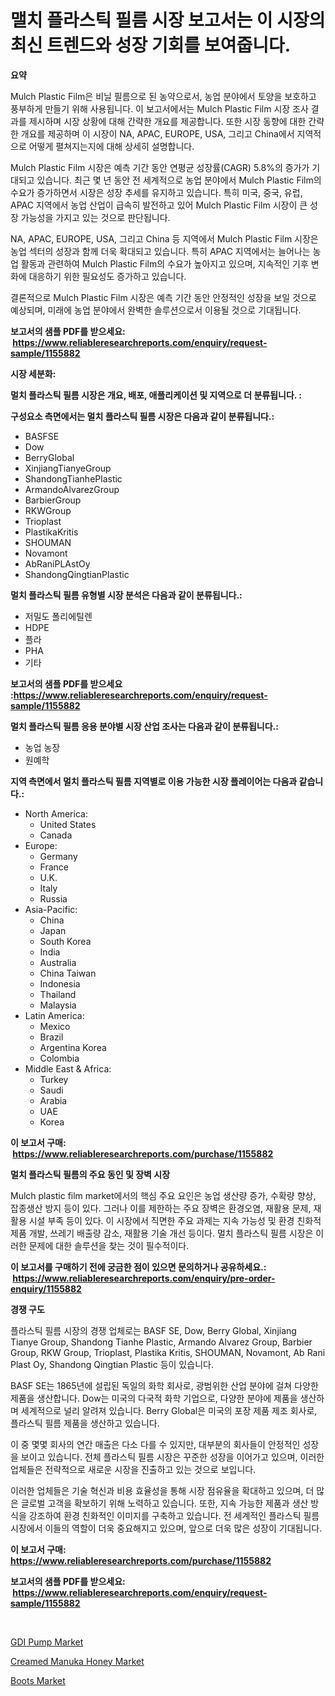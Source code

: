 <p><h1>맬치 플라스틱 필름 시장 보고서는 이 시장의 최신 트렌드와 성장 기회를 보여줍니다.</h1></p><p><strong>요약</strong></p>
<p><p>Mulch Plastic Film은 비닐 필름으로 된 농약으로서, 농업 분야에서 토양을 보호하고 풍부하게 만들기 위해 사용됩니다. 이 보고서에서는 Mulch Plastic Film 시장 조사 결과를 제시하며 시장 상황에 대해 간략한 개요를 제공합니다. 또한 시장 동향에 대한 간략한 개요를 제공하며 이 시장이 NA, APAC, EUROPE, USA, 그리고 China에서 지역적으로 어떻게 펼쳐지는지에 대해 상세히 설명합니다.</p><p>Mulch Plastic Film 시장은 예측 기간 동안 연평균 성장률(CAGR) 5.8%의 증가가 기대되고 있습니다. 최근 몇 년 동안 전 세계적으로 농업 분야에서 Mulch Plastic Film의 수요가 증가하면서 시장은 성장 추세를 유지하고 있습니다. 특히 미국, 중국, 유럽, APAC 지역에서 농업 산업이 급속히 발전하고 있어 Mulch Plastic Film 시장이 큰 성장 가능성을 가지고 있는 것으로 판단됩니다.</p><p>NA, APAC, EUROPE, USA, 그리고 China 등 지역에서 Mulch Plastic Film 시장은 농업 섹터의 성장과 함께 더욱 확대되고 있습니다. 특히 APAC 지역에서는 늘어나는 농업 활동과 관련하여 Mulch Plastic Film의 수요가 높아지고 있으며, 지속적인 기후 변화에 대응하기 위한 필요성도 증가하고 있습니다.</p><p>결론적으로 Mulch Plastic Film 시장은 예측 기간 동안 안정적인 성장을 보일 것으로 예상되며, 미래에 농업 분야에서 완벽한 솔루션으로서 이용될 것으로 기대됩니다.</p></p>
<p><strong>보고서의 샘플 PDF를 받으세요: &nbsp;<a href="https://www.reliableresearchreports.com/enquiry/request-sample/1155882">https://www.reliableresearchreports.com/enquiry/request-sample/1155882</a></strong></p>
<p><strong>시장 세분화:</strong></p>
<p><strong> 멀치 플라스틱 필름 시장은 개요, 배포, 애플리케이션 및 지역으로 더 분류됩니다. :</strong></p>
<p><strong>구성요소 측면에서는 멀치 플라스틱 필름 시장은 다음과 같이 분류됩니다.:</strong></p>
<p><ul><li>BASFSE</li><li>Dow</li><li>BerryGlobal</li><li>XinjiangTianyeGroup</li><li>ShandongTianhePlastic</li><li>ArmandoAlvarezGroup</li><li>BarbierGroup</li><li>RKWGroup</li><li>Trioplast</li><li>PlastikaKritis</li><li>SHOUMAN</li><li>Novamont</li><li>AbRaniPLAstOy</li><li>ShandongQingtianPlastic</li></ul></p>
<p><strong> 멀치 플라스틱 필름 유형별 시장 분석은 다음과 같이 분류됩니다.:</strong></p>
<p><ul><li>저밀도 폴리에틸렌</li><li>HDPE</li><li>플라</li><li>PHA</li><li>기타</li></ul></p>
<p><strong>보고서의 샘플 PDF를 받으세요 :<a href="https://www.reliableresearchreports.com/enquiry/request-sample/1155882">https://www.reliableresearchreports.com/enquiry/request-sample/1155882</a></strong></p>
<p><strong> 멀치 플라스틱 필름 응용 분야별 시장 산업 조사는 다음과 같이 분류됩니다.:</strong></p>
<p><ul><li>농업 농장</li><li>원예학</li></ul></p>
<p><strong>지역 측면에서 멀치 플라스틱 필름 지역별로 이용 가능한 시장 플레이어는 다음과 같습니다.:</strong></p>
<p><ul>
    <li>
        North America:
        <ul>
            <li>United States</li>
            <li>Canada</li>
        </ul>
    </li>
    <li>
        Europe:
        <ul>
            <li>Germany</li>
            <li>France</li>
            <li>U.K.</li>
            <li>Italy</li>
            <li>Russia</li>
        </ul>
    </li>
    <li>
        Asia-Pacific:
        <ul>
            <li>China</li>
            <li>Japan</li>
            <li>South Korea</li>
            <li>India</li>
            <li>Australia</li>
            <li>China Taiwan</li>
            <li>Indonesia</li>
            <li>Thailand</li>
            <li>Malaysia</li>
        </ul>
    </li>
    <li>
        Latin America:
        <ul>
            <li>Mexico</li>
            <li>Brazil</li>
            <li>Argentina Korea</li>
            <li>Colombia</li>
        </ul>
    </li>
    <li>
        Middle East & Africa:
        <ul>
            <li>Turkey</li>
            <li>Saudi</li>
            <li>Arabia</li>
            <li>UAE</li>
            <li>Korea</li>
        </ul>
    </li>
    </ul></p>
<p><strong>이 보고서 구매: &nbsp;<a href="https://www.reliableresearchreports.com/purchase/1155882">https://www.reliableresearchreports.com/purchase/1155882</a></strong></p>
<p><strong>멀치 플라스틱 필름의 주요 동인 및 장벽 시장</strong></p>
<p><p>Mulch plastic film market에서의 핵심 주요 요인은 농업 생산량 증가, 수확량 향상, 잡종생산 방지 등이 있다. 그러나 이를 제한하는 주요 장벽은 환경오염, 재활용 문제, 재활용 시설 부족 등이 있다. 이 시장에서 직면한 주요 과제는 지속 가능성 및 환경 친화적 제품 개발, 쓰레기 배출량 감소, 재활용 기술 개선 등이다. 멀치 플라스틱 필름 시장은 이러한 문제에 대한 솔루션을 찾는 것이 필수적이다.</p></p>
<p><strong>이 보고서를 구매하기 전에 궁금한 점이 있으면 문의하거나 공유하세요.: &nbsp;<a href="https://www.reliableresearchreports.com/enquiry/pre-order-enquiry/1155882">https://www.reliableresearchreports.com/enquiry/pre-order-enquiry/1155882</a></strong></p>
<p><strong>경쟁 구도</strong></p>
<p><p>플라스틱 필름 시장의 경쟁 업체로는 BASF SE, Dow, Berry Global, Xinjiang Tianye Group, Shandong Tianhe Plastic, Armando Alvarez Group, Barbier Group, RKW Group, Trioplast, Plastika Kritis, SHOUMAN, Novamont, Ab Rani Plast Oy, Shandong Qingtian Plastic 등이 있습니다.</p><p>BASF SE는 1865년에 설립된 독일의 화학 회사로, 광범위한 산업 분야에 걸쳐 다양한 제품을 생산합니다. Dow는 미국의 다국적 화학 기업으로, 다양한 분야에 제품을 생산하며 세계적으로 널리 알려져 있습니다. Berry Global은 미국의 포장 제품 제조 회사로, 플라스틱 필름 제품을 생산하고 있습니다.</p><p>이 중 몇몇 회사의 연간 매출은 다소 다를 수 있지만, 대부분의 회사들이 안정적인 성장을 보이고 있습니다. 전체 플라스틱 필름 시장은 꾸준한 성장을 이어가고 있으며, 이러한 업체들은 전략적으로 새로운 시장을 진출하고 있는 것으로 보입니다.</p><p>이러한 업체들은 기술 혁신과 비용 효율성을 통해 시장 점유율을 확대하고 있으며, 더 많은 글로벌 고객을 확보하기 위해 노력하고 있습니다. 또한, 지속 가능한 제품과 생산 방식을 강조하여 환경 친화적인 이미지를 구축하고 있습니다. 전 세계적인 플라스틱 필름 시장에서 이들의 역할이 더욱 중요해지고 있으며, 앞으로 더욱 많은 성장이 기대됩니다.</p></p>
<p><strong>이 보고서 구매: &nbsp; <a href="https://www.reliableresearchreports.com/purchase/1155882">https://www.reliableresearchreports.com/purchase/1155882</a></strong></p>
<p><strong>보고서의 샘플 PDF를 받으세요: &nbsp;<a href="https://www.reliableresearchreports.com/enquiry/request-sample/1155882">https://www.reliableresearchreports.com/enquiry/request-sample/1155882</a></strong><strong></strong></p>
<p>&nbsp;</p>
<p><p><a href="https://skillful-vermicelli-b89.notion.site/GDI-Pump-Market-Size-Evaluating-its-Market-Trends-Growth-and-Projections-2024-2031-c561a7926c7e4d6ab096262b91f29848">GDI Pump Market</a></p><p><a href="https://github.com/beatblasta/Market-Research-Report-List-2/blob/main/creamed-manuka-honey-market.md">Creamed Manuka Honey Market</a></p><p><a href="https://github.com/shotows/Market-Research-Report-List-1/blob/main/boots-market.md">Boots Market</a></p></p>